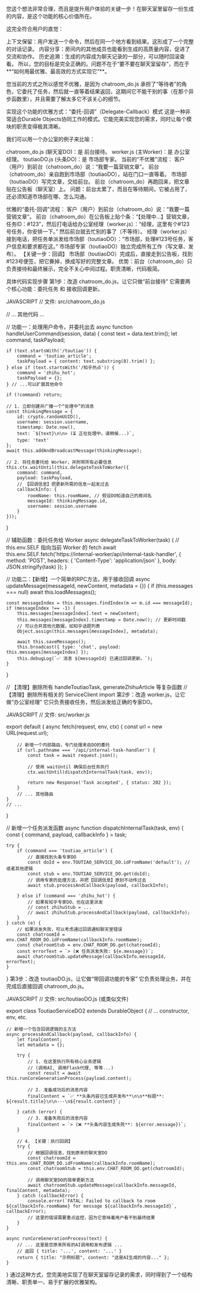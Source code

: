 您这个想法非常合理，而且是提升用户体验的关键一步！在聊天室里留存一份生成的内容，是这个功能的核心价值所在。

这完全符合用户的直觉：

上下文保留：用户发送一个命令，然后在同一个地方看到结果。这形成了一个完整的对话记录。
内容分享：房间内的其他成员也能看到生成的高质量内容，促进了交流和协作。
历史追溯：生成的内容成为聊天记录的一部分，可以随时回滚查看。
所以，您的目标是完全正确的。问题不在于“要不要在聊天室留存”，而在于**“如何用最优雅、最高效的方式实现它”**。

您当前的方式之所以感觉不优雅，是因为 chatroom_do.js 承担了“等待者”的角色，它委托了任务，然后就一直等着结果返回，这期间它不能干别的事（在那个异步函数里），并且需要了解太多它不该关心的细节。

实现这个功能的优雅方式：“委托-回调”（Delegate-Callback）模式
这是一种非常适合Durable Objects协同工作的模式。它能完美实现您的需求，同时让每个模块的职责变得极其清晰。

我们可以用一个办公室的例子来比喻：

chatroom_do.js (聊天室DO)：是 前台接待。
worker.js (主Worker)：是 办公室经理。
toutiaoDO.js (头条DO)：是 市场部专家。
当前的“不优雅”流程：
客户（用户）到前台（chatroom_do）说：“我要一篇营销文章”。
前台（chatroom_do）亲自跑到市场部（toutiaoDO），站在门口一直等着。
市场部（toutiaoDO）写完文章，交给前台。
前台（chatroom_do）再跑回来，把文章贴在公告板（聊天室）上。
问题：前台太累了，而且在等待期间，它被占用了，还必须知道市场部在哪、怎么沟通。

优雅的“委托-回调”流程：
客户（用户）到前台（chatroom_do）说：“我要一篇营销文章”。
前台（chatroom_do）在公告板上贴个条：“【处理中...】营销文章，任务ID：#123”，然后打电话给办公室经理（worker.js）：“经理，这里有个#123号任务，你安排一下。” 然后前台就去忙别的事了（不等待）。
经理（worker.js）接到电话，把任务单派发给市场部（toutiaoDO）：“市场部，处理#123号任务，客户信息和要求都在这。”
市场部专家（toutiaoDO）独立完成所有工作（写文章、发布）。
【关键一步：回调】 市场部（toutiaoDO）完成后，直接走到公告板，找到#123号便签，把它撕掉，换成写好的完整文章。
优势：前台（chatroom_do）只负责接待和最终展示，完全不关心中间过程。职责清晰，代码极简。

具体代码实现步骤
第1步：改造 chatroom_do.js，让它只做“前台接待”
它需要两个核心功能：委托任务 和 接收回调更新。

JAVASCRIPT
// 文件: src/chatroom_do.js

// ... 其他代码 ...

// 功能一：处理用户命令，并委托出去
async function handleUserCommand(session, data) {
    const text = data.text.trim();
    let command, taskPayload;

    if (text.startsWith('/toutiao')) {
        command = 'toutiao_article';
        taskPayload = { content: text.substring(8).trim() };
    } else if (text.startsWith('/知乎热点')) {
        command = 'zhihu_hot';
        taskPayload = {};
    } // ...可以扩展其他命令

    if (!command) return;

    // 1. 立即创建并广播一个“处理中”的消息
    const thinkingMessage = {
        id: crypto.randomUUID(),
        username: session.username,
        timestamp: Date.now(),
        text: `${text}\n\n> (⏳ 正在处理中，请稍候...)`,
        type: 'text'
    };
    await this.addAndBroadcastMessage(thinkingMessage);

    // 2. 将任务委托给 Worker，并附带所有必要信息
    this.ctx.waitUntil(this.delegateTaskToWorker({
        command: command,
        payload: taskPayload,
        // 【回调信息】把更新所需的信息一起发过去
        callbackInfo: {
            roomName: this.roomName, // 假设DO知道自己的房间名
            messageId: thinkingMessage.id,
            username: session.username
        }
    }));
}

// 辅助函数：委托任务给 Worker
async delegateTaskToWorker(task) {
    // this.env.SELF 指向当前 Worker 的 fetch
    await this.env.SELF.fetch('https://internal-worker/api/internal-task-handler', {
        method: 'POST',
        headers: { 'Content-Type': 'application/json' },
        body: JSON.stringify(task)
    });
}

// 功能二：【新增】一个简单的RPC方法，用于接收回调
async updateMessage(messageId, newContent, metadata = {}) {
    if (this.messages === null) await this.loadMessages();
    
    const messageIndex = this.messages.findIndex(m => m.id === messageId);
    if (messageIndex !== -1) {
        this.messages[messageIndex].text = newContent;
        this.messages[messageIndex].timestamp = Date.now(); // 更新时间戳
        // 可以合并其他元数据，如知乎话题列表
        Object.assign(this.messages[messageIndex], metadata);

        await this.saveMessages();
        this.broadcast({ type: 'chat', payload: this.messages[messageIndex] });
        this.debugLog(`✅ 消息 ${messageId} 已通过回调更新。`);
    }
}

// 【清理】删除所有 handleToutiaoTask, generateZhihuArticle 等复杂函数
// 【清理】删除所有相关的 ServiceClient import
第2步：改造 worker.js，让它做“办公室经理”
它只负责接收任务，然后派发给正确的专家DO。

JAVASCRIPT
// 文件: src/worker.js

export default {
    async fetch(request, env, ctx) {
        const url = new URL(request.url);

        // 新增一个内部路由，专门处理来自DO的委托
        if (url.pathname === '/api/internal-task-handler') {
            const task = await request.json();
            
            // 使用 waitUntil 确保后台任务执行
            ctx.waitUntil(dispatchInternalTask(task, env));
            
            return new Response('Task accepted', { status: 202 });
        }
        // ... 其他路由
    }
    // ...
}

// 新增一个任务派发函数
async function dispatchInternalTask(task, env) {
    const { command, payload, callbackInfo } = task;

    try {
        if (command === 'toutiao_article') {
            // 直接找到头条专家DO
            const doId = env.TOUTIAO_SERVICE_DO.idFromName('default'); // 或者其他逻辑
            const stub = env.TOUTIAO_SERVICE_DO.get(doId);
            // 调用专家的处理方法，并把【回调信息】原封不动传过去
            await stub.processAndCallback(payload, callbackInfo);

        } else if (command === 'zhihu_hot') {
            // 如果有知乎专家DO，也在这里派发
            // const zhihuStub = ...
            // await zhihuStub.processAndCallback(payload, callbackInfo);
        }
    } catch (e) {
        // 如果派发失败，可以考虑通过回调通知聊天室错误
        const chatroomId = env.CHAT_ROOM_DO.idFromName(callbackInfo.roomName);
        const chatroomStub = env.CHAT_ROOM_DO.get(chatroomId);
        const errorText = `> (❌ 任务派发失败: ${e.message})`;
        await chatroomStub.updateMessage(callbackInfo.messageId, errorText);
    }
}
第3步：改造 toutiaoDO.js，让它做“带回调功能的专家”
它负责处理业务，并在完成后直接回调 chatroom_do.js。

JAVASCRIPT
// 文件: src/toutiaoDO.js (或类似文件)

export class ToutiaoServiceDO2 extends DurableObject {
    // ... constructor, env, etc.

    // 新增一个包含回调逻辑的主方法
    async processAndCallback(payload, callbackInfo) {
        let finalContent;
        let metadata = {};

        try {
            // 1. 在这里执行所有核心业务逻辑
            // (调用AI, 调用Flask代理, 等等...)
            const result = await this.runCoreGenerationProcess(payload.content);

            // 2. 准备成功后的消息内容
            finalContent = `✅ **头条内容已生成并发布**\n\n**标题**: ${result.title}\n\n---\n${result.content}`;
            
        } catch (error) {
            // 3. 准备失败后的消息内容
            finalContent = `> (❌ **头条内容生成失败**: ${error.message})`;
        }

        // 4. 【关键：执行回调】
        try {
            // 根据回调信息，找到原来的聊天室DO
            const chatroomId = this.env.CHAT_ROOM_DO.idFromName(callbackInfo.roomName);
            const chatroomStub = this.env.CHAT_ROOM_DO.get(chatroomId);

            // 调用聊天室DO的简单更新方法
            await chatroomStub.updateMessage(callbackInfo.messageId, finalContent, metadata);
        } catch (callbackError) {
            console.error(`FATAL: Failed to callback to room ${callbackInfo.roomName} for message ${callbackInfo.messageId}`, callbackError);
            // 这里的错误需要重点监控，因为它意味着用户看不到最终结果
        }
    }

    async runCoreGenerationProcess(text) {
        // ... 这里是您原来所有的AI调用和发布逻辑 ...
        // 返回 { title: '...', content: '...' }
        return { title: "示例标题", content: "这是AI生成的内容..." };
    }
}
通过这种方式，您完美地实现了在聊天室留存记录的需求，同时得到了一个结构清晰、职责单一、易于扩展的优雅架构。